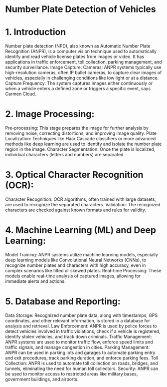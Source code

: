# **Number Plate Detection of Vehicles**

# **1. Introduction**
   Number plate detection (NPD), also known as Automatic Number Plate Recognition (ANPR), is a computer vision technique used to automatically identify and read vehicle license plates from images or video. It has applications in traffic enforcement, toll collection, parking management, and security surveillance.
  Image Capture:
    Cameras:
      ANPR systems typically use high-resolution cameras, often IP bullet cameras, to capture clear images of vehicles, especially in challenging conditions like low light or at a distance. 
    Capture Frequency:
       The system captures images either continuously or when a vehicle enters a defined zone or triggers a specific event, says Carmen Cloud. 
# **2. Image Processing:**
  Pre-processing:
       This stage prepares the image for further analysis by removing noise, correcting distortions, and improving image quality. 
  Plate Localization:
        Techniques like Haar Cascade classifiers or more advanced methods like deep learning are used to identify and isolate the number plate region in the image. 
  Character Segmentation:
        Once the plate is localized, individual characters (letters and numbers) are separated. 
# **3. Optical Character Recognition (OCR):**
   Character Recognition:
         OCR algorithms, often trained with large datasets, are used to recognize the separated characters. 
    Validation:
         The recognized characters are checked against known formats and rules for validity. 
# **4. Machine Learning (ML) and Deep Learning:**
  Model Training:
         ANPR systems utilize machine learning models, especially deep learning models like Convolutional Neural Networks (CNNs), to recognize number plates and characters with high accuracy, even in complex scenarios like tilted or skewed plates. 
  Real-time Processing:
         These models enable real-time analysis of captured images, allowing for immediate alerts and actions. 
# **5. Database and Reporting:**
   Data Storage:
         Recognized number plate data, along with timestamps, GPS coordinates, and other relevant information, is stored in a database for analysis and retrieval.
   Law Enforcement:
         ANPR is used by police forces to detect vehicles involved in traffic violations, check if a vehicle is registered, identify stolen vehicles, and track down criminals. 
   Traffic Management: 
         ANPR systems are used to monitor traffic flow, enforce speed limits and traffic signals, and manage congestion in cities. 
    Parking Management: 
         ANPR can be used in parking lots and garages to automate parking entry and exit procedures, track parking duration, and enforce parking fees. 
Toll Collection: ANPR is used to automate toll collection on roads, bridges, and tunnels, eliminating the need for human toll collectors. 
Security: ANPR can be used to monitor access to restricted areas like military bases, government buildings, and airports.
